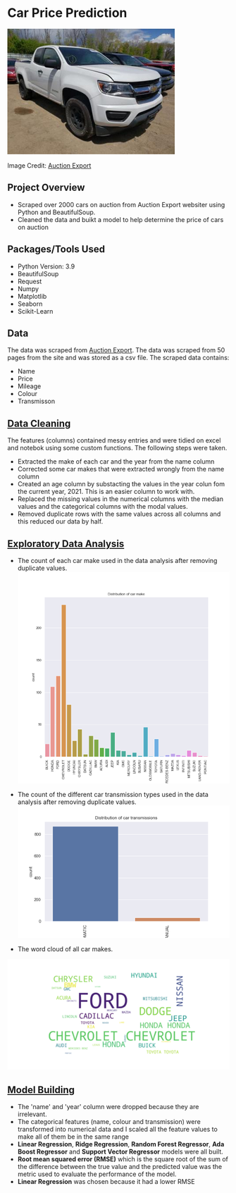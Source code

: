# Car Price Prediction
![Car Image](/images/car_image.JPG)

Image Credit: [Auction Export](https://www.auctionexport.com/)

## Project Overview
* Scraped over 2000 cars on auction from Auction Export websiter using Python and BeautifulSoup.
* Cleaned the data and buikt a model to help determine the price of cars on auction

## Packages/Tools Used
* Python Version: 3.9
* BeautifulSoup
* Request
* Numpy
* Matplotlib
* Seaborn
* Scikit-Learn

## Data
The data was scraped from [Auction Export](https://www.auctionexport.com/). The data was scraped from 50 pages from the site and was stored as a csv file. The scraped data contains:
* Name
* Price
* Mileage
* Colour
* Transmisson

## [Data Cleaning](https://github.com/VictorUmunna/Car-Price-Prediction/blob/master/data_cleaning.ipynb) 
The features (columns) contained messy entries and were tidied on excel and notebok using some custom functions. The following steps were taken.
* Extracted the make of each car and the year from the name column
* Corrected some car makes that were extracted wrongly from the name column
* Created an age column by substacting the values in the year colun fom the current year, 2021. This is an easier column to work with.
* Replaced the missing values in the numerical columns with the median values and the categorical columns with the modal values.
* Removed duplicate rows with the same values across all columns and this reduced our data by half.

## [Exploratory Data Analysis](https://github.com/VictorUmunna/Car-Price-Prediction/blob/master/exploratory_analysis.ipynb)
* The count of each car make used in the data analysis after removing duplicate values.
![Car make distribution](/images/distribution-of-car-make.png)

* The count of the different car transmission types used in the data analysis after removing duplicate values.
![Car transmission distribution](/images/distribution-of-car-transmission.png)


* The word cloud of all car makes.

![Car make wordcloud](/images/cast.png)

## [Model Building](https://github.com/VictorUmunna/Car-Price-Prediction/blob/master/model_building.ipynb)
* The 'name' and 'year' column were dropped because they are irrelevant. 
* The categorical features (name, colour and transmission) were transformed into numerical data and I scaled all the feature values to make all of them be in the same range
* **Linear Regression**, **Ridge Regression**, **Random Forest Regressor**, **Ada Boost Regressor** and **Support Vector Regressor** models were all built.
* **Root mean squared error (RMSE)** which is the square root of the sum of the difference between the true value and the predicted value was the metric used to evaluate the performance of the model.
* **Linear Regression** was chosen because it had a lower RMSE

